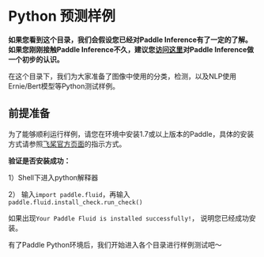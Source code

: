 # Python 预测样例

**如果您看到这个目录，我们会假设您已经对Paddle Inference有了一定的了解。如果您刚刚接触Paddle Inference不久，建议您[访问这里]()对Paddle Inference做一个初步的认识。**

在这个目录下，我们为大家准备了图像中使用的分类，检测，以及NLP使用Ernie/Bert模型等Python测试样例。


## 前提准备

为了能够顺利运行样例，请您在环境中安装1.7或以上版本的Paddle，具体的安装方式请参照[飞桨官方页面](https://www.paddlepaddle.org.cn/)的指示方式。


**验证是否安装成功：**

1）Shell下进入python解释器     

2） 输入`import paddle.fluid`，再输入`paddle.fluid.install_check.run_check()`

如果出现`Your Paddle Fluid is installed successfully!`， 说明您已经成功安装。

有了Paddle Python环境后，我们开始进入各个目录进行样例测试吧～
